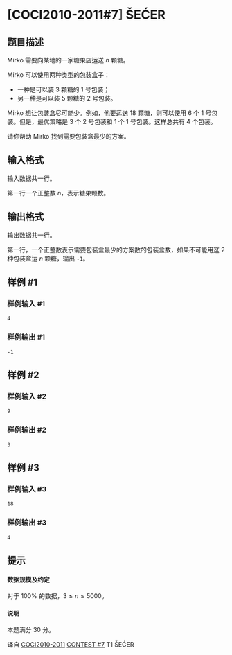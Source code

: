 # [COCI2010-2011#7] ŠEĆER

## 题目描述

Mirko 需要向某地的一家糖果店运送 $n$ 颗糖。

Mirko 可以使用两种类型的包装盒子：       
- 一种是可以装 $3$ 颗糖的 $1$ 号包装；           
- 另一种是可以装 $5$ 颗糖的 $2$ 号包装。 

Mirko 想让包装盒尽可能少。例如，他要运送 $18$ 颗糖，则可以使用 $6$ 个 $1$ 号包装。但是，最优策略是 $3$ 个 $2$ 号包装和 $1$ 个 $1$ 号包装。这样总共有 $4$ 个包装。 

请你帮助 Mirko 找到需要包装盒最少的方案。



## 输入格式

输入数据共一行。

第一行一个正整数 $n$，表示糖果颗数。

## 输出格式

输出数据共一行。

第一行，一个正整数表示需要包装盒最少的方案数的包装盒数，如果不可能用这 $2$ 种包装盒运 $n$ 颗糖，输出 `-1`。


## 样例 #1

### 样例输入 #1
```
4
```

### 样例输出 #1

```
-1
```

## 样例 #2

### 样例输入 #2
```
9
```

### 样例输出 #2

```
3
```

## 样例 #3

### 样例输入 #3
```
18
```

### 样例输出 #3

```
4
```

## 提示

#### 数据规模及约定

对于 $100\%$ 的数据，$3 \le  n \le 5000$。

#### 说明

本题满分 $30$ 分。

译自 [COCI2010-2011](https://hsin.hr/coci/archive/2010_2011/) [CONTEST #7](https://hsin.hr/coci/archive/2010_2011/contest7_tasks.pdf) T1 ŠEĆER
